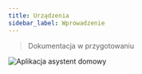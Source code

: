 ```yaml
---
title: Urządzenia
sidebar_label: Wprowadzenie
---
```


> Dokumentacja w przygotowaniu

![Aplikacja asystent domowy](/AIS-docs/img/en/iot/iot_index.png)
